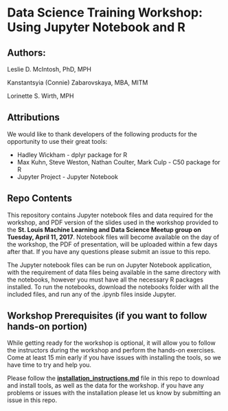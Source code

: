 # Data Science Training Workshop: Using Jupyter Notebook and R 


## Authors: 
Leslie D. McIntosh, PhD, MPH

Kanstantsyia (Connie) Zabarovskaya, MBA, MITM

Lorinette S. Wirth, MPH

## Attributions

We would like to thank developers of the following products for the opportunity to use their great tools:

- Hadley Wickham - dplyr package for R
- Max Kuhn, Steve Weston, Nathan Coulter, Mark Culp - C50 package for R
- Jupyter Project - Jupyter Notebook

## Repo Contents
This repository contains Jupyter notebook files and data required for the workshop, and PDF version of the slides used in the workshop provided to the **St. Louis Machine Learning and Data Science Meetup group on Tuesday, April 11, 2017**. Notebook files will become available on the day of the workshop, the PDF of presentation, will be uploaded within a few days after that. If you have any questions please submit an issue to this repo.

The Jupyter notebook files can be run on Jupyter Notebook application, with the requirement of data files being available in the same directory with the notebooks, however you must have all the necessary R packages installed. To run the notebooks, download the notebooks folder with all the included files, and run any of the .ipynb files inside Jupyter.

## Workshop Prerequisites (if you want to follow hands-on portion)

While getting ready for the workshop is optional, it will allow you to follow the instructors during the workshop and perform the hands-on exercises. Come at least 15 min early if you have issues with installing the tools, so we have time to try and help you. 

Please follow the **[installation_instructions.md](https://github.com/Williams0692/STLDataScienceWorkshop_JupyterNotebook/blob/master/installation_instructions.md)** file in this repo to download and install tools, as well as the data for the workshop. if you have any problems or issues with the installation please let us know by submitting an issue in this repo.
